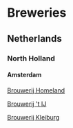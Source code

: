 # Breweries

## Netherlands

### North Holland

#### Amsterdam

[Brouwerij Homeland](breweries/Homeland.md)

[Brouwerij 't IJ]()

[Brouwerij Kleiburg]()
